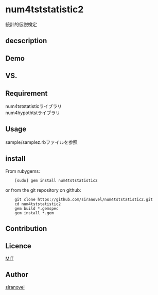 num4tststatistic2
=================
統計的仮説検定

## decscription ##

## Demo ##

## VS. ##

## Requirement ##
num4tststatisticライブラリ  
num4hypothtstライブラリ

## Usage ##

sample/samplez.rbファイルを参照

## install ##

From rubygems:  
~~~
    [sudo] gem install num4tststatistic2
~~~

or from the git repository on github:  
~~~
    git clone https://github.com/siranovel/num4tststatistic2.git  
    cd num4tststatistic2  
    gem build *.gemspec
    gem install *.gem
~~~

## Contribution ##

## Licence ##
[MIT](LICENSE)

## Author ##

[siranovel](https://github.com/siranovel)
